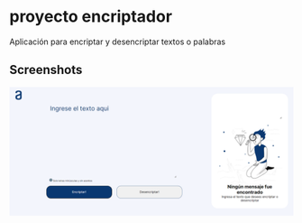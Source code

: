 # proyecto encriptador

Aplicación para encriptar y desencriptar textos o palabras

## Screenshots

![App Screenshot](https://github.com/julianye25/Encriptador/blob/main/assets/captura.png?raw=true)
